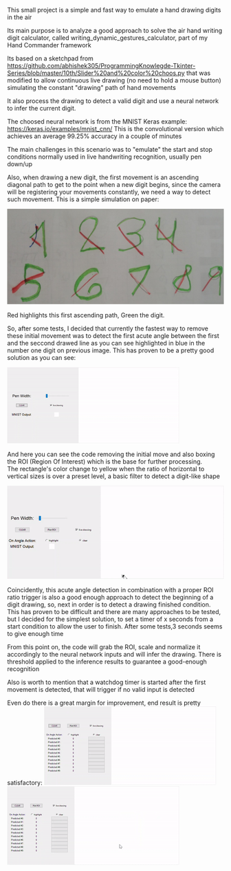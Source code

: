 This small project is a simple and fast way to emulate a hand drawing digits in the air

Its main purpose is to analyze a good approach to solve the air hand writing digit calculator, called writing_dynamic_gestures_calculator, part of my Hand Commander framework

Its based on a sketchpad from https://github.com/abhishek305/ProgrammingKnowlegde-Tkinter-Series/blob/master/10th/Slider%20and%20color%20choos.py
that was modified to allow continuous live drawing (no need to hold a mouse button)  simulating the constant "drawing" path of hand movements

It also process the drawing to detect a valid digit and use a neural network to infer the current digit.

The choosed neural network is from the MNIST Keras example:  https://keras.io/examples/mnist_cnn/
This is the convolutional version which achieves an average 99.25% accuracy in a couple of minutes


The main challenges in this scenario was to "emulate" the start and stop conditions normally used in live handwriting
recognition, usually  pen down/up

Also, when drawing a new digit, the first movement is an ascending diagonal path to get to the point when a new digit begins,
since the camera will be registering your movements constantly, we need a way to detect such movement. 
This is a simple simulation on paper:

![On Paper](https://github.com/lisbravo/MNIST-drawing-test/raw/master/on_paper_sim.jpg)

Red highlights this first ascending path, Green the digit. 

So, after some tests, I decided that currently the fastest way to remove these initial movement was to detect the first acute angle between the first and the seccond drawed line as you can see highlighted in blue in the number one digit on previous image.
This has proven to be a pretty good solution as you can see:

![Starting line detection 1](https://github.com/lisbravo/MNIST-drawing-test/raw/master/starting_path_detection_1.gif)

And here you can see the code removing the initial move and also boxing the ROI (Region Of Interest) which is the base for further processing.   
The rectangle's color change to yellow when the ratio of horizontal to vertical sizes is over a preset level, a basic filter to detect a digit-like shape

![Starting line detection 2](https://github.com/lisbravo/MNIST-drawing-test/raw/master/starting_path_detection_2.gif)

Coincidently, this acute angle detection in combination with a proper ROI ratio trigger is also a good enough approach to detect the beginning of a digit drawing,
so, next in order is to detect a drawing finished condition. This has proven to be difficult and there are many approaches to be tested, 
but I decided for the simplest solution, to set a timer of x seconds from a start condition to allow the user to finish. After some tests,3 seconds seems to give enough time

From this point on, the code will grab the ROI, scale and normalize it accordingly to the neural network inputs and will infer the drawing.
There is threshold applied to the inference results to guarantee a good-enough recognition

Also is worth to mention that a watchdog timer is started after the first movement is detected, that will trigger if no valid input is detected

Even do there is a great margin for improvement, end result is pretty satisfactory:
![Results 1](https://github.com/lisbravo/MNIST-drawing-test/raw/master/end_result_1.gif)
![Results 2](https://github.com/lisbravo/MNIST-drawing-test/raw/master/end_result_2.gif)






